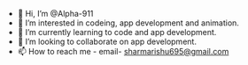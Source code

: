 - 👋 Hi, I’m @Alpha-911
- 👀 I’m interested in codeing, app development and animation.
- 🌱 I’m currently learning to code and app development.
- 💞️ I’m looking to collaborate on app development.
- 📫 How to reach me - email- sharmarishu695@gmail.com

<!---
Alpha-911/Alpha-911 is a ✨ special ✨ repository because its `README.md` (this file) appears on your GitHub profile.
You can click the Preview link to take a look at your changes.
--->
